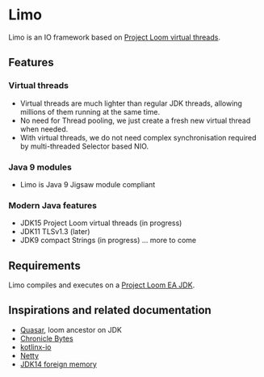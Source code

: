 # Limo

Limo is an IO framework based on [Project Loom virtual threads](https://wiki.openjdk.java.net/display/loom/Main).

## Features

### Virtual threads

* Virtual threads are much lighter than regular JDK threads, allowing millions of them running at the same time.
* No need for Thread pooling, we just create a fresh new virtual thread when needed.
* With virtual threads, we do not need complex synchronisation required by multi-threaded Selector based NIO.

### Java 9 modules

* Limo is Java 9 Jigsaw module compliant

### Modern Java features

* JDK15 Project Loom virtual threads (in progress)
* JDK11 TLSv1.3 (later)
* JDK9 compact Strings (in progress)
... more to come

## Requirements

Limo compiles and executes on a [Project Loom EA JDK](http://jdk.java.net/loom/).

## Inspirations and related documentation
* [Quasar](https://github.com/puniverse/quasar), loom ancestor on JDK
* [Chronicle Bytes](https://github.com/OpenHFT/Chronicle-Bytes)
* [kotlinx-io](https://github.com/Kotlin/kotlinx-io)
* [Netty](https://github.com/netty/netty)
* [JDK14 foreign memory](http://cr.openjdk.java.net/~mcimadamore/panama/memaccess_javadoc/jdk/incubator/foreign/package-summary.html)
